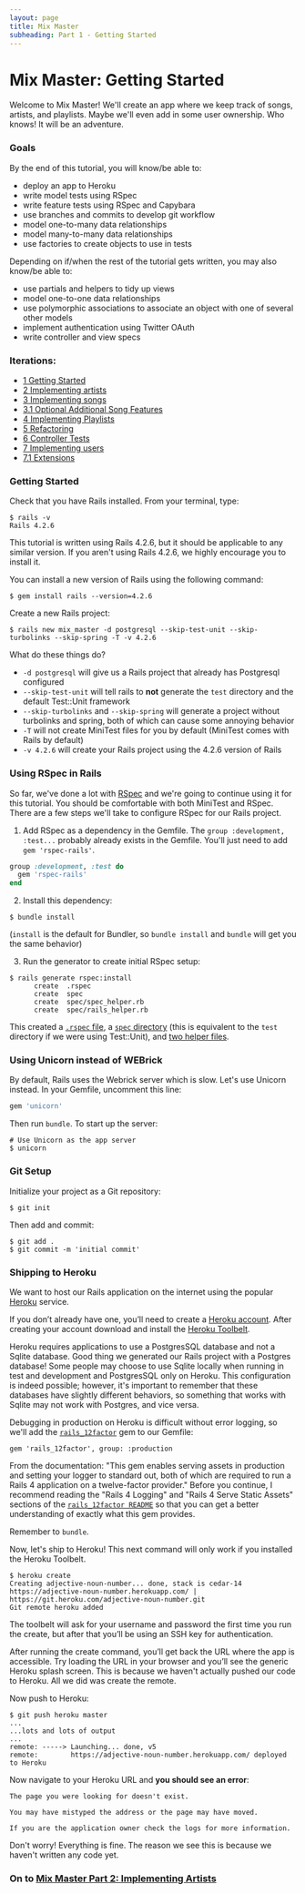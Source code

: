 ```yaml
---
layout: page
title: Mix Master
subheading: Part 1 - Getting Started
---
```


# Mix Master: Getting Started

Welcome to Mix Master! We'll create an app where we keep track of songs, artists, and playlists. Maybe we'll even add in some user ownership. Who knows! It will be an adventure.

### Goals

By the end of this tutorial, you will know/be able to:

* deploy an app to Heroku
* write model tests using RSpec
* write feature tests using RSpec and Capybara
* use branches and commits to develop git workflow
* model one-to-many data relationships
* model many-to-many data relationships
* use factories to create objects to use in tests

Depending on if/when the rest of the tutorial gets written, you may also know/be able to:

* use partials and helpers to tidy up views
* model one-to-one data relationships
* use polymorphic associations to associate an object with one of several other models
* implement authentication using Twitter OAuth
* write controller and view specs

### Iterations:

* [1 Getting Started](1_getting_started.markdown)
* [2 Implementing artists](2_implementing_artists.markdown)
* [3 Implementing songs](3_implementing_songs.markdown)
* [3.1 Optional Additional Song Features](3_optional_additional_song_features.markdown)
* [4 Implementing Playlists](4_implementing_playlists.markdown)
* [5 Refactoring](5_refactoring.markdown)
* [6 Controller Tests](6_controller_tests.markdown)
* [7 Implementing users](7_implementing_users.markdown)
* [7.1 Extensions](wip-image-upload.markdown)


### Getting Started

Check that you have Rails installed. From your terminal, type:

```
$ rails -v
Rails 4.2.6
```

This tutorial is written using Rails 4.2.6, but it should be applicable to any similar version. If you aren't using Rails 4.2.6, we highly encourage you to install it.

You can install a new version of Rails using the following command:

```
$ gem install rails --version=4.2.6
```

Create a new Rails project:

```
$ rails new mix_master -d postgresql --skip-test-unit --skip-turbolinks --skip-spring -T -v 4.2.6
```

What do these things do?

* `-d postgresql` will give us a Rails project that already has Postgresql configured
* `--skip-test-unit` will tell rails to **not** generate the `test` directory and the default Test::Unit framework
* `--skip-turbolinks` and `--skip-spring` will generate a project without turbolinks and spring, both of which can cause some annoying behavior
* `-T` will not create MiniTest files for you by default (MiniTest comes with Rails by default)
* `-v 4.2.6` will create your Rails project using the 4.2.6 version of Rails

### Using RSpec in Rails

So far, we've done a lot with [RSpec](https://github.com/rspec/rspec-rails) and we're going to continue using it for this tutorial. You should be comfortable with both MiniTest and RSpec. There are a few steps we'll take to configure RSpec for our Rails project.

1) Add RSpec as a dependency in the Gemfile. The `group :development, :test...` probably already exists in the Gemfile. You'll just need to add `gem 'rspec-rails'`.

```ruby
group :development, :test do
  gem 'rspec-rails'
end
```

2) Install this dependency:

```
$ bundle install
```

(`install` is the default for Bundler, so `bundle install` and `bundle` will get you the same behavior)

3) Run the generator to create initial RSpec setup:

```
$ rails generate rspec:install
      create  .rspec
      create  spec
      create  spec/spec_helper.rb
      create  spec/rails_helper.rb
```

This created a [`.rspec` file](https://www.relishapp.com/rspec/rspec-core/v/2-0/docs/configuration/read-command-line-configuration-options-from-files), a [`spec` directory](https://www.relishapp.com/rspec/rspec-rails/docs/directory-structure) (this is equivalent to the `test` directory if we were using Test::Unit), and [two helper files](https://relishapp.com/rspec/rspec-rails/docs/upgrade).

### Using Unicorn instead of WEBrick

By default, Rails uses the Webrick server which is slow. Let's use Unicorn instead. In your Gemfile, uncomment this line:

```ruby
gem 'unicorn'
```

Then run `bundle`. To start up the server:

```
# Use Unicorn as the app server
$ unicorn
```

### Git Setup

Initialize your project as a Git repository:

```
$ git init
```

Then add and commit:

```
$ git add .
$ git commit -m 'initial commit'
```

### Shipping to Heroku

We want to host our Rails application on the internet using the popular [Heroku](https://www.heroku.com/) service.

If you don’t already have one, you’ll need to create a [Heroku account](https://signup.heroku.com/www-header). After creating your account download and install the [Heroku Toolbelt](https://toolbelt.heroku.com/).

Heroku requires applications to use a PostgresSQL database and not a Sqlite database. Good thing we generated our Rails project with a Postgres database! Some people may choose to use Sqlite locally when running in test and development and PostgresSQL only on Heroku. This configuration is indeed possible; however, it's important to remember that these databases have slightly different behaviors, so something that works with Sqlite may not work with Postgres, and vice versa.

Debugging in production on Heroku is difficult without error logging, so we'll add the [`rails_12factor`](https://github.com/heroku/rails_12factor) gem to our Gemfile:

```
gem 'rails_12factor', group: :production
```

From the documentation: "This gem enables serving assets in production and setting your logger to standard out, both of which are required to run a Rails 4 application on a twelve-factor provider." Before you continue, I recommend reading the "Rails 4 Logging" and "Rails 4 Serve Static Assets" sections of the [`rails_12factor README`](https://github.com/heroku/rails_12factor) so that you can get a better understanding of exactly what this gem provides.


Remember to `bundle`.

Now, let's ship to Heroku! This next command will only work if you installed the Heroku Toolbelt.

```
$ heroku create
Creating adjective-noun-number... done, stack is cedar-14
https://adjective-noun-number.herokuapp.com/ | https://git.heroku.com/adjective-noun-number.git
Git remote heroku added
```

The toolbelt will ask for your username and password the first time you run the create, but after that you’ll be using an SSH key for authentication.

After running the create command, you’ll get back the URL where the app is accessible. Try loading the URL in your browser and you’ll see the generic Heroku splash screen. This is because we haven't actually pushed our code to Heroku. All we did was create the remote.

Now push to Heroku:

```
$ git push heroku master
...
...lots and lots of output
...
remote: -----> Launching... done, v5
remote:        https://adjective-noun-number.herokuapp.com/ deployed to Heroku
```

Now navigate to your Heroku URL and **you should see an error**:

```
The page you were looking for doesn't exist.

You may have mistyped the address or the page may have moved.

If you are the application owner check the logs for more information.
```

Don't worry! Everything is fine. The reason we see this is because we haven't written any code yet.

### On to [Mix Master Part 2: Implementing Artists](2_implementing_artists.markdown)
